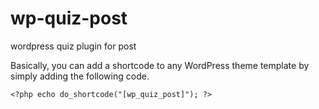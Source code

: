 # wp-quiz-post
wordpress quiz plugin for post


Basically, you can add a shortcode to any WordPress theme template by simply adding the following code.

 
```<?php echo do_shortcode("[wp_quiz_post]"); ?>```
